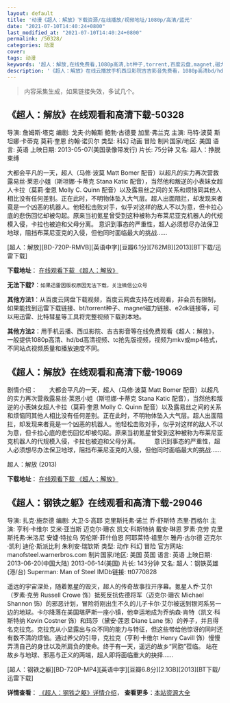 ```yaml
---
layout: default
title: '动漫《超人：解放》下载资源/在线播放/视频地址/1080p/高清/蓝光'
date: "2021-07-10T14:40:24+0800"
last_modified_at: "2021-07-10T14:40:24+0800"
permalink: /50328/
categories: 动漫
cover:
tags: 动漫
keywords: '超人：解放,在线免费看,1080p高清,bt种子,torrent,百度云盘,magnet,磁力链,迅雷下载资源'
description: '《超人：解放》在线云播放手机西瓜影院吉吉影音免费看，1080p高清bd/hd未删减完整版和tc抢先枪版，mkv/mp4格式，附带bt/torrent种子、magnet/磁力链、百度云盘、网盘资源迅雷下载链接'
---
```


>内容采集生成，如果链接失效，多试几个。


## 《超人：解放》在线观看和高清下载-50328

导演: 詹姆斯·塔克 编剧: 戈夫·约翰斯 鲍勃·古德曼 加里·弗兰克 主演: 马特·波莫 斯坦娜·卡蒂克 莫莉·奎恩 约翰·诺贝尔 类型: 科幻 动画 冒险 制片国家/地区: 美国 语言: 英语 上映日期: 2013-05-07(美国录像带发行) 片长: 75分钟 又名: 超人：挣脱束缚

大都会平凡的一天，超人（马修·波莫 Matt Bomer 配音）以超凡的实力再次营救露易丝·莱恩小姐（斯坦娜·卡蒂克 Stana Katic 配音），当然他和叛逆的小表妹女超人卡拉（莫莉·奎恩 Molly C. Quinn 配音）以及露易丝之间的关系和烦恼同其他人相比没有任何差别。正在此时，不明物体坠入大气层。超人出面阻拦，却发现来者竟是一个凶恶的机器人。他轻松击败对手，似乎对这样的敌人不以为意，但卡拉心底的悲伤回忆却被勾起。原来当初氪星曾受到这种被称为布莱尼亚克机器人的代规模入侵，卡拉也被迫和父母分离。 意识到事态的严重性，超人必须想尽办法保卫地球，阻挡布莱尼亚克的入侵，但他同时面临最大的挑战……


[超人：解放][BD-720P-RMVB][英语中字][豆瓣6.1分][762MB][2013][BT下载/迅雷下载]

**下载地址**： [在线观看下载 《超人：解放》](https://www.btdx8.com/torrent/superman_unbound_2013.html) 


**无法下载?**：`如果迅雷因版权原因无法下载，关注微信公众号 `

**其他方法1**：从百度云网盘下载视频，百度云网盘支持在线观看，非会员有限制，如果能找到迅雷下载链接、bt/torrent种子、magnet磁力链接、e2dk链接等，可以用迅雷、比特彗星等工具将完整视频下载到本地。

**其他方法2**：用手机云播、西瓜影院、吉吉影音等在线免费观看《超人：解放》，一般提供1080p高清、hd/bd高清视频、tc抢先版视频，视频为mkv或mp4格式，不同站点视频质量和播放速度不同。


## 《超人：解放》在线观看和高清下载-19069

剧情介绍：　　大都会平凡的一天，超人（马修·波莫 Matt Bomer 配音）以超凡的实力再次营救露易丝·莱恩小姐（斯坦娜·卡蒂克 Stana Katic 配音），当然他和叛逆的小表妹女超人卡拉（莫莉·奎恩 Molly C. Quinn 配音）以及露易丝之间的关系和烦恼同其他人相比没有任何差别。正在此时，不明物体坠入大气层。超人出面阻拦，却发现来者竟是一个凶恶的机器人。他轻松击败对手，似乎对这样的敌人不以为意，但卡拉心底的悲伤回忆却被勾起。原来当初氪星曾受到这种被称为布莱尼亚克机器人的代规模入侵，卡拉也被迫和父母分离。  　　意识到事态的严重性，超人必须想尽办法保卫地球，阻挡布莱尼亚克的入侵，但他同时面临最大的挑战……


超人：解放 (2013)

**下载地址**： [在线观看下载 《超人：解放》](https://www.btbtdy.me/btdy/dy2558.html) 


## 《超人：钢铁之躯》在线观看和高清下载-29046

导演: 扎克·施奈德 编剧: 大卫·S·高耶 克里斯托弗·诺兰 乔·舒斯特 杰里·西格尔 主演: 亨利·卡维尔 艾米·亚当斯 迈克尔·珊农 凯文·科斯特纳 戴安·琳恩 罗素·克劳 克里斯托弗·米洛尼 安婕·特拉乌 劳伦斯·菲什伯恩 阿耶莱特·祖里尔 雅丹·古尔德 迈克尔·凯利 迪伦·斯派比利 朱利安·瑞钦斯 类型: 动作 科幻 冒险 官方网站: manofsteel.warnerbros.com 制片国家/地区: 美国 英国 语言: 英语 上映日期: 2013-06-20(中国大陆) 2013-06-14(美国) 片长: 143分钟 又名: 超人：钢铁英雄(港/台) Superman: Man of Steel IMDb链接: tt0770828

遥远的宇宙深处，随着氪星的毁灭，超人的传奇故事拉开序幕。氪星人乔·艾尔（罗素·克劳 Russell Crowe 饰）抵死反抗佐德将军（迈克尔·珊农 Michael Shannon 饰）的邪恶计划，冒险将刚出生不久的儿子卡尔·艾尔被送到银河系另一边的地球。卡尔降落在美国堪萨斯一座小镇，他幸运地成为乔纳森·肯特（凯文·科斯特纳 Kevin Costner 饰）和玛莎（黛安·莲恩 Diane Lane 饰）的养子，并且得名克拉克。克拉克从小显露出与众不同的能力与特征，但这些带给他惊讶的同时还有数不清的烦恼。通过养父的引导，克拉克（亨利·卡维尔 Henry Cavill 饰）慢慢弄清自己的身世以及所肩负的使命。终于有一天，遥远的故乡“同胞”莅临。 站在故乡与地球、邪恶与正义的两端，超人即将面临重大的抉择……


[超人：钢铁之躯][BD-720P-MP4][英语中字][豆瓣6.8分][2.1GB][2013][BT下载/迅雷下载]

**详情查看**： [《超人：钢铁之躯》详情介绍](/movie/29046/)， **查看更多**：[本站资源大全](/movie/t/all/)

